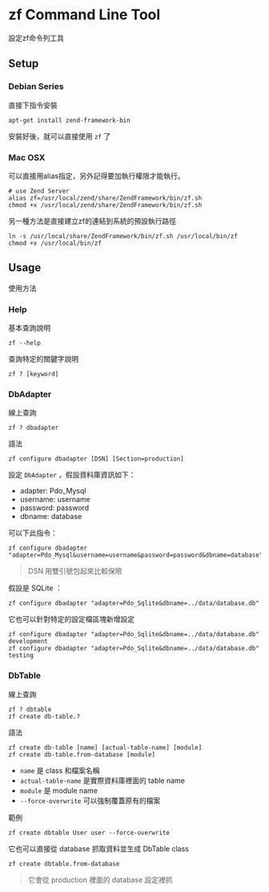 # zf Command Line Tool

設定zf命令列工具

## Setup

### Debian Series

直接下指令安裝

    apt-get install zend-framework-bin

安裝好後，就可以直接使用 `zf` 了

### Mac OSX

可以直接用alias指定，另外記得要加執行權限才能執行。

    # use Zend Server
    alias zf=/usr/local/zend/share/ZendFramework/bin/zf.sh
    chmod +x /usr/local/zend/share/ZendFramework/bin/zf.sh

另一種方法是直接建立zf的連結到系統的預設執行路徑

    ln -s /usr/local/share/ZendFramework/bin/zf.sh /usr/local/bin/zf
    chmod +x /usr/local/bin/zf

## Usage

使用方法

### Help

基本查詢說明

    zf --help

查詢特定的關鍵字說明

    zf ? [keyword]

### DbAdapter

線上查詢

    zf ? dbadapter

語法

    zf configure dbadapter [DSN] [Section=production]

設定 `DbAdapter` ，假設資料庫資訊如下：

* adapter: Pdo_Mysql
* username: username
* password: password
* dbname: database

可以下此指令：

    zf configure dbadapter "adapter=Pdo_Mysql&username=username&password=password&dbname=database"

> DSN 用雙引號包起來比較保險

假設是 SQLite ：

    zf configure dbadapter "adapter=Pdo_Sqlite&dbname=../data/database.db"

它也可以針對特定的設定檔區塊新增設定

    zf configure dbadapter "adapter=Pdo_Sqlite&dbname=../data/database.db" development
    zf configure dbadapter "adapter=Pdo_Sqlite&dbname=../data/database.db" testing

### DbTable

線上查詢

    zf ? dbtable
    zf create db-table.?

語法

    zf create db-table [name] [actual-table-name] [module]
    zf create db-table.from-database [module]

* `name` 是 class 和檔案名稱
* `actual-table-name` 是實際資料庫裡面的 table name
* `module` 是 module name
* `--force-overwrite` 可以強制覆蓋原有的檔案

範例

    zf create dbtable User user --force-overwrite

它也可以直接從 database 抓取資料並生成 DbTable class

    zf create dbtable.from-database

> 它會從 production 裡面的 database 設定裡抓
